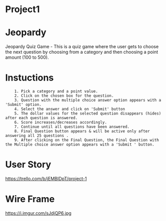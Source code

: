 # Project1
# Jeopardy 

Jeopardy Quiz Game - This is a quiz game where the user gets to choose the next question by choosing from a category and then choosing a point amount (100 to 500). 

# Instuctions 
```
    1. Pick a category and a point value.
    2. Click on the chosen box for the question.
    3. Question with the multiple choice answer option appears with a 'Submit' option.
    4. Select the answer and click on 'Submit' button
    5. The dollar values for the selected question disappears (hides) after each question is answered.
    6. Score increases/decreases accordingly.
    7. Continue until all questions have been answered. 
    8. Final Question button appears & will be active only after answering all 25 questions .
    9. After clicking on the Final Question, the Final Question with the Multiple choice answer option appears with a 'Submit ' button.

```

# User Story

https://trello.com/b/jEMBIDpT/project-1

# Wire Frame 

https://i.imgur.com/sJdjQP6.jpg

